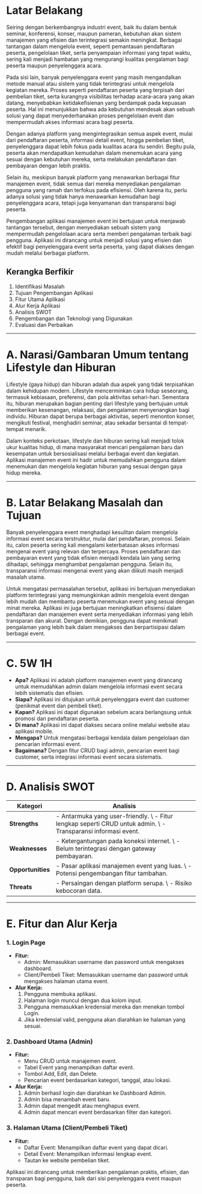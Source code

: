 # Latar Belakang
Seiring dengan berkembangnya industri event, baik itu dalam bentuk seminar, konferensi, konser, maupun pameran, kebutuhan akan sistem manajemen yang efisien dan terintegrasi semakin meningkat. Berbagai tantangan dalam mengelola event, seperti pemantauan pendaftaran peserta, pengelolaan tiket, serta penyampaian informasi yang tepat waktu, sering kali menjadi hambatan yang mengurangi kualitas pengalaman bagi peserta maupun penyelenggara acara.

Pada sisi lain, banyak penyelenggara event yang masih mengandalkan metode manual atau sistem yang tidak terintegrasi untuk mengelola kegiatan mereka. Proses seperti pendaftaran peserta yang terpisah dari pembelian tiket, serta kurangnya visibilitas terhadap acara-acara yang akan datang, menyebabkan ketidakefisienan yang berdampak pada kepuasan peserta. Hal ini menunjukkan bahwa ada kebutuhan mendesak akan sebuah solusi yang dapat menyederhanakan proses pengelolaan event dan mempermudah akses informasi acara bagi peserta.

Dengan adanya platform yang mengintegrasikan semua aspek event, mulai dari pendaftaran peserta, informasi detail event, hingga pembelian tiket, penyelenggara dapat lebih fokus pada kualitas acara itu sendiri. Begitu pula, peserta akan mendapatkan kemudahan dalam menemukan acara yang sesuai dengan kebutuhan mereka, serta melakukan pendaftaran dan pembayaran dengan lebih praktis.

Selain itu, meskipun banyak platform yang menawarkan berbagai fitur manajemen event, tidak semua dari mereka menyediakan pengalaman pengguna yang ramah dan terfokus pada efisiensi. Oleh karena itu, perlu adanya solusi yang tidak hanya menawarkan kemudahan bagi penyelenggara acara, tetapi juga kenyamanan dan transparansi bagi peserta.

Pengembangan aplikasi manajemen event ini bertujuan untuk menjawab tantangan tersebut, dengan menyediakan sebuah sistem yang mempermudah pengelolaan acara serta memberi pengalaman terbaik bagi pengguna. Aplikasi ini dirancang untuk menjadi solusi yang efisien dan efektif bagi penyelenggara event serta peserta, yang dapat diakses dengan mudah melalui berbagai platform.

## Kerangka Berfikir
1. Identifikasi Masalah
2. Tujuan Pengembangan Aplikasi
3. Fitur Utama Aplikasi
4. Alur Kerja Aplikasi
5. Analisis SWOT
6. Pengembangan dan Teknologi yang Digunakan
7. Evaluasi dan Perbaikan

---

# A. Narasi/Gambaran Umum tentang Lifestyle dan Hiburan
Lifestyle (gaya hidup) dan hiburan adalah dua aspek yang tidak terpisahkan dalam kehidupan modern. Lifestyle mencerminkan cara hidup seseorang, termasuk kebiasaan, preferensi, dan pola aktivitas sehari-hari. Sementara itu, hiburan merupakan bagian penting dari lifestyle yang bertujuan untuk memberikan kesenangan, relaksasi, dan pengalaman menyenangkan bagi individu. Hiburan dapat berupa berbagai aktivitas, seperti menonton konser, mengikuti festival, menghadiri seminar, atau sekadar bersantai di tempat-tempat menarik.

Dalam konteks perkotaan, lifestyle dan hiburan sering kali menjadi tolok ukur kualitas hidup, di mana masyarakat mencari pengalaman baru dan kesempatan untuk bersosialisasi melalui berbagai event dan kegiatan. Aplikasi manajemen event ini hadir untuk memudahkan pengguna dalam menemukan dan mengelola kegiatan hiburan yang sesuai dengan gaya hidup mereka.

---

# B. Latar Belakang Masalah dan Tujuan
Banyak penyelenggara event menghadapi kesulitan dalam mengelola informasi event secara terstruktur, mulai dari pendaftaran, promosi. Selain itu, calon peserta sering kali mengalami keterbatasan akses informasi mengenai event yang relevan dan terpercaya. Proses pendaftaran dan pembayaran event yang tidak efisien menjadi kendala lain yang sering dihadapi, sehingga menghambat pengalaman pengguna. Selain itu, transparansi informasi mengenai event yang akan diikuti masih menjadi masalah utama.

Untuk mengatasi permasalahan tersebut, aplikasi ini bertujuan menyediakan platform terintegrasi yang memungkinkan admin mengelola event dengan lebih mudah dan membantu peserta menemukan event yang sesuai dengan minat mereka. Aplikasi ini juga bertujuan meningkatkan efisiensi dalam pendaftaran dan manajemen event serta menyediakan informasi yang lebih transparan dan akurat. Dengan demikian, pengguna dapat menikmati pengalaman yang lebih baik dalam mengakses dan berpartisipasi dalam berbagai event.

---

# C. 5W 1H
- **Apa?** Aplikasi ini adalah platform manajemen event yang dirancang untuk memudahkan admin dalam mengelola informasi event secara lebih sistematis dan efisien.
- **Siapa?** Aplikasi ini ditujukan untuk penyelenggara event dan customer (penikmat event dan pembeli tiket).
- **Kapan?** Aplikasi ini dapat digunakan sebelum acara berlangsung untuk promosi dan pendaftaran peserta.
- **Di mana?** Aplikasi ini dapat diakses secara online melalui website atau aplikasi mobile.
- **Mengapa?** Untuk mengatasi berbagai kendala dalam pengelolaan dan pencarian informasi event.
- **Bagaimana?** Dengan fitur CRUD bagi admin, pencarian event bagi customer, serta integrasi informasi event secara sistematis.

---

# D. Analisis SWOT
| Kategori      | Analisis |
|--------------|----------|
| **Strengths** | - Antarmuka yang user-friendly. \  - Fitur lengkap seperti CRUD untuk admin. \  - Transparansi informasi event. |
| **Weaknesses** | - Ketergantungan pada koneksi internet. \  - Belum terintegrasi dengan gateway pembayaran. |
| **Opportunities** | - Pasar aplikasi manajemen event yang luas. \  - Potensi pengembangan fitur tambahan. |
| **Threats** | - Persaingan dengan platform serupa. \  - Risiko kebocoran data. |

---

# E. Fitur dan Alur Kerja
### 1. Login Page
- **Fitur:**
  - Admin: Memasukkan username dan password untuk mengakses dashboard.
  - Client/Pembeli Tiket: Memasukkan username dan password untuk mengakses halaman utama event.
- **Alur Kerja:**
  1. Pengguna membuka aplikasi.
  2. Halaman login muncul dengan dua kolom input.
  3. Pengguna memasukkan kredensial mereka dan menekan tombol Login.
  4. Jika kredensial valid, pengguna akan diarahkan ke halaman yang sesuai.

### 2. Dashboard Utama (Admin)
- **Fitur:**
  - Menu CRUD untuk manajemen event.
  - Tabel Event yang menampilkan daftar event.
  - Tombol Add, Edit, dan Delete.
  - Pencarian event berdasarkan kategori, tanggal, atau lokasi.
- **Alur Kerja:**
  1. Admin berhasil login dan diarahkan ke Dashboard Admin.
  2. Admin bisa menambah event baru.
  3. Admin dapat mengedit atau menghapus event.
  4. Admin dapat mencari event berdasarkan filter dan kategori.

### 3. Halaman Utama (Client/Pembeli Tiket)
- **Fitur:**
  - Daftar Event: Menampilkan daftar event yang dapat dicari.
  - Detail Event: Menampilkan informasi lengkap event.
  - Tautan ke website pembelian tiket.

Aplikasi ini dirancang untuk memberikan pengalaman praktis, efisien, dan transparan bagi pengguna, baik dari sisi penyelenggara event maupun peserta.

